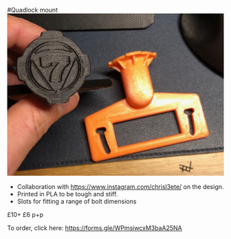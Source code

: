#Quadlock mount
![stl](/img/quadlock.jpeg)

* Collaboration with https://www.instagram.com/chrisl3ete/ on the design. 
* Printed in PLA to be tough and stiff.
* Slots for fitting a range of bolt dimensions

£10+ £6 p+p

To order, click here: https://forms.gle/WPmsiwcxM3baA25NA
